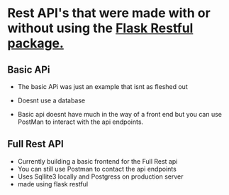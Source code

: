 # Rest API's that were made with or without using the [Flask Restful package.](https://flask-restful.readthedocs.io/en/latest/)    


## Basic APi
* The basic APi was just an example that isnt as fleshed out
* Doesnt use a database

* Basic api doesnt have much in the way of a front end but you can use PostMan to interact with the api endpoints. 


## Full Rest API
* Currently building a basic frontend for the Full Rest api 
* You can still use Postman to contact the api endpoints
* Uses Sqllite3 locally and Postgress on production server
* made using flask restful
